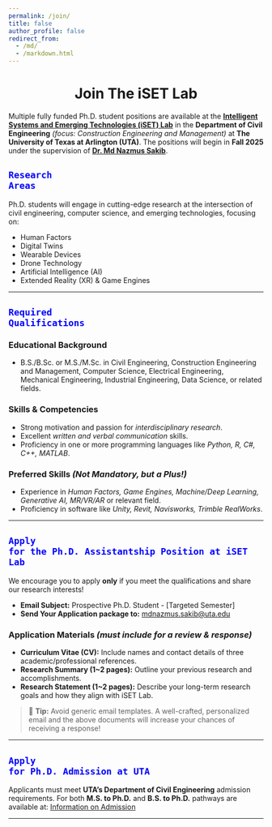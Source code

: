 ```yaml
---
permalink: /join/
title: false
author_profile: false
redirect_from: 
  - /md/
  - /markdown.html
---
```

<div align="center">
  <h1><strong>Join The iSET Lab</strong></h1>
</div>

Multiple fully funded Ph.D. student positions are available at the **[Intelligent Systems and Emerging Technologies (iSET) Lab](https://iset-lab.github.io)** in the **Department of Civil Engineering** *(focus: Construction Engineering and Management)* at **The University of Texas at Arlington (UTA)**. The positions will begin in **Fall 2025** under the supervision of **[Dr. Md Nazmus Sakib](https://www.uta.edu/academics/faculty/profile?user=mdnazmus.sakib)**.

## <code style="color : blue">Research Areas</code>
Ph.D. students will engage in cutting-edge research at the intersection of civil engineering, computer science, and emerging technologies, focusing on:  
- Human Factors
- Digital Twins
- Wearable Devices
- Drone Technology
- Artificial Intelligence (AI)  
- Extended Reality (XR) & Game Engines 

---

## <code style="color : blue">Required Qualifications</code>
### Educational Background
- B.S./B.Sc. or M.S./M.Sc. in Civil Engineering, Construction Engineering and Management, Computer Science, Electrical Engineering, Mechanical Engineering, Industrial Engineering, Data Science, or related fields.  

### Skills & Competencies
- Strong motivation and passion for *interdisciplinary research*.  
- Excellent *written and verbal communication* skills.  
- Proficiency in one or more programming languages like *Python, R, C#, C++, MATLAB*.  

### Preferred Skills *(Not Mandatory, but a Plus!)*  
- Experience in *Human Factors, Game Engines, Machine/Deep Learning, Generative AI, MR/VR/AR* or relevant field.  
- Proficiency in software like *Unity, Revit, Navisworks, Trimble RealWorks*.  

---

## <code style="color : blue">Apply for the Ph.D. Assistantship Position at iSET Lab</code>
We encourage you to apply **only** if you meet the qualifications and share our research interests!  
- **Email Subject:** Prospective Ph.D. Student - [Targeted Semester] <br>
- **Send Your Application package to:** [mdnazmus.sakib@uta.edu](mailto:mdnazmus.sakib@uta.edu)  

### Application Materials *(must include for a review & response)*  
- **Curriculum Vitae (CV):** Include names and contact details of three academic/professional references.  
- **Research Summary (1~2 pages):** Outline your previous research and accomplishments.  
- **Research Statement (1~2 pages):** Describe your long-term research goals and how they align with iSET Lab.  

> 📝 **Tip:** Avoid generic email templates. A well-crafted, personalized email and the above documents will increase your chances of receiving a response!  

---

## <code style="color : blue">Apply for Ph.D. Admission at UTA</code>
Applicants must meet **UTA’s Department of Civil Engineering** admission requirements. For both **M.S. to Ph.D.** and **B.S. to Ph.D.** pathways are available at: [Information on Admission](https://catalog.uta.edu/engineering/civil/graduate/#doctoraltext)  

---
